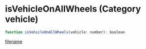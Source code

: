 # isVehicleOnAllWheels (Category vehicle)

```js
function isVehicleOnAllWheels(vehicle: number): boolean
```

[filename](isVehicleOnAllWheels_m.md ':include')